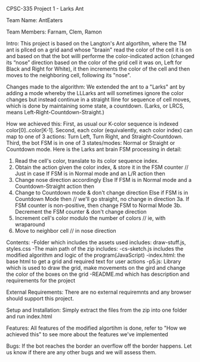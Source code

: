CPSC-335 Project 1 - Larks Ant

Team Name: AntEaters

Team Members: Farnam, Clem, Ramon

Intro:
This project is based on the Langton's Ant algortihm, where the TM ant is pllced on a grid aand
whose "braain" read the color of the cell it is on and based on that the bot willl performe the 
color-indicated action (changed its “nose” direction based on the color of the grid cell it was
on, Left for Black and Right for White), it then increments the color of the cell and then 
moves to the neighboring cell, following its "nose". 

Changes made to the algorithm:
We extended the ant to a "Larks" ant by adding a mode whereby the LLLarks ant will sometimes ignore
the color changes but instead continue in a straight lline for sequence of cell moves, which is done
by maintaining some state, a countdown. (Larks, or LRCS, means Left-Right-Countdown-Straight.)

How we achieved this:
First, as usual our K-color sequence is indexed color[0]..color[K-1].
Second, each color (equivalently, each color index) can map to one of 3 actions: Turn Left, Turn Right, and
Straight-Countdown.
Third, the bot FSM is in one of 3 states/modes: Normal or Straight or Countdown mode.
Here is the Larks ant brain FSM processing in detail:
1. Read the cell's color, translate to its color sequence index.
2. Obtain the action given the color index, & store it in the FSM counter // Just in case
If FSM is in Normal mode and an L/R action then
 3. Change nose direction accordingly
Else If FSM is in Normal mode and a Countdown-Straight action then
 3. Change to Countdown mode & don't change direction
Else if FSM is in Countdown Mode then // we'll go straight, no change in direction
 3a. If FSM counter is non-positive, then change FSM to Normal Mode
 3b. Decrement the FSM counter & don't change direction
4. Increment cell's color modulo the number of colors // ie, with wraparound
5. Move to neighbor cell // in nose direction

Contents: 
-Folder which includes the assets used includes: draw-stuff.js, styles.css
-The main path of the zip includes:
  -cs-sketch.js includes the modified algorithm and logic of the program(JavaScript)
  -index.html: the base html to get a grid and required text for user actions 
  -p5.js: Library which is used to draw the grid, make movements on the gird 
  and change the color of the boxes on the grid
  -README.md which has description and requirements for the project

External Requirements:
There are no external requiremnts and any browser should support this project.

Setup and Installation:
Simply extract the files from the zip into one folder and run index.html

Features:
All features of the modified algortihm is done, refer to "How we achieved this" to 
see more about the features we've implemented

Bugs: 
If the bot reaches the border an overflow off the border happens.
Let us know if there are any other bugs and we will assess them. 

  
